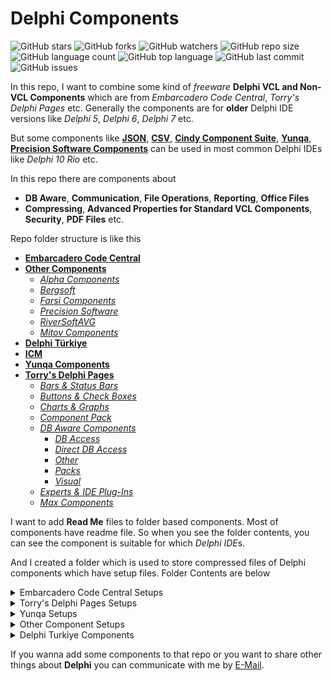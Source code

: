 # Delphi Components

![GitHub stars](https://img.shields.io/github/stars/coderserdar/DelphiComponents?style=social) ![GitHub forks](https://img.shields.io/github/forks/coderserdar/DelphiComponents?style=social) ![GitHub watchers](https://img.shields.io/github/watchers/coderserdar/DelphiComponents?style=social) ![GitHub repo size](https://img.shields.io/github/repo-size/coderserdar/DelphiComponents?style=plastic) ![GitHub language count](https://img.shields.io/github/languages/count/coderserdar/DelphiComponents?style=plastic) ![GitHub top language](https://img.shields.io/github/languages/top/coderserdar/DelphiComponents?style=plastic) ![GitHub last commit](https://img.shields.io/github/last-commit/coderserdar/DelphiComponents?color=red&style=plastic) ![GitHub issues](https://img.shields.io/github/issues/coderserdar/DelphiComponents)

In this repo, I want to combine some kind of *freeware* **Delphi VCL and Non-VCL Components** which are from *Embarcadero Code Central*, *Torry's Delphi Pages* etc. Generally the components are for **older** Delphi IDE versions like *Delphi 5*, *Delphi 6*, *Delphi 7* etc.

But some components like [**JSON**](https://github.com/coderserdar/DelphiComponents/tree/main/Embarcadero%20Code%20Central/JSON%204.5), [**CSV**](https://github.com/coderserdar/DelphiComponents/tree/main/Embarcadero%20Code%20Central/CSV%205.6), [**Cindy Component Suite**](https://github.com/coderserdar/DelphiComponents/tree/main/Embarcadero%20Code%20Central/Cindy%20Components), [**Yunqa**](https://github.com/coderserdar/DelphiComponents/tree/main/Yunqa), [**Precision Software Components**](https://github.com/coderserdar/DelphiComponents/tree/main/Other/Precision%20Software) can be used in most common Delphi IDEs like *Delphi 10 Rio* etc.

In this repo there are components about
 - **DB Aware**, **Communication**, **File Operations**, **Reporting**, **Office Files**
 - **Compressing**, **Advanced Properties for Standard VCL Components**, **Security**, **PDF Files** etc.

Repo folder structure is like this
 - [**Embarcadero Code Central**](https://github.com/coderserdar/DelphiComponents/tree/main/Embarcadero%20Code%20Central/)
 - [**Other Components**](https://github.com/coderserdar/DelphiComponents/tree/main/Other/)
   - [*Alpha Components*](https://github.com/coderserdar/DelphiComponents/tree/main/Other/Alpha%20Components)
   - [*Bergsoft*](https://github.com/coderserdar/DelphiComponents/tree/main/Other/Bergsoft)
   - [*Farsi Components*](https://github.com/coderserdar/DelphiComponents/tree/main/Other/Farsi%20Components)
   - [*Precision Software*](https://github.com/coderserdar/DelphiComponents/tree/main/Other/Precision%20Software)
   - [*RiverSoftAVG*](https://github.com/coderserdar/DelphiComponents/tree/main/Other/RiverSoftAVG)
   - [*Mitov Components*](https://github.com/coderserdar/DelphiComponents/tree/main/Other/Mitov%20Components)
 - [**Delphi Türkiye**](https://github.com/coderserdar/DelphiComponents/tree/main/Delphi%20Türkiye/)
 - [**ICM**](https://github.com/coderserdar/DelphiComponents/tree/main/ICM/)
 - [**Yunqa Components**](https://github.com/coderserdar/DelphiComponents/tree/main/Yunqa)
 - [**Torry's Delphi Pages**](https://github.com/coderserdar/DelphiComponents/tree/main/Torry's%20Delphi%20Pages)
   - [*Bars & Status Bars*](https://github.com/coderserdar/DelphiComponents/tree/main/Torry's%20Delphi%20Pages/Bars%20and%20Status%20Bars)
   - [*Buttons & Check Boxes*](https://github.com/coderserdar/DelphiComponents/tree/main/Torry's%20Delphi%20Pages/Buttons%20and%20CheckBoxes)
   - [*Charts & Graphs*](https://github.com/coderserdar/DelphiComponents/tree/main/Torry's%20Delphi%20Pages/Charts%20And%20Graphs)
   - [*Component Pack*](https://github.com/coderserdar/DelphiComponents/tree/main/Torry's%20Delphi%20Pages/Component%20Pack)
   - [*DB Aware Components*](https://github.com/coderserdar/DelphiComponents/tree/main/Torry's%20Delphi%20Pages/DB%20Aware)
     - [*DB Access*](https://github.com/coderserdar/DelphiComponents/tree/main/Torry's%20Delphi%20Pages/DB%20Aware/DB%20Access)
     - [*Direct DB Access*](https://github.com/coderserdar/DelphiComponents/tree/main/Torry's%20Delphi%20Pages/DB%20Aware/Direct%20DB%20Access)
     - [*Other*](https://github.com/coderserdar/DelphiComponents/tree/main/Torry's%20Delphi%20Pages/DB%20Aware/Other)
     - [*Packs*](https://github.com/coderserdar/DelphiComponents/tree/main/Torry's%20Delphi%20Pages/DB%20Aware/Packs)
     - [*Visual*](https://github.com/coderserdar/DelphiComponents/tree/main/Torry's%20Delphi%20Pages/DB%20Aware/Visual)
   - [*Experts & IDE Plug-Ins*](https://github.com/coderserdar/DelphiComponents/tree/main/Torry's%20Delphi%20Pages/Experts%2C%20IDE)
   - [*Max Components*](https://github.com/coderserdar/DelphiComponents/tree/main/Torry's%20Delphi%20Pages/Max%20Components)


I want to add **Read Me** files to folder based components. Most of components have readme file. So when you see the folder contents, you can see the component is suitable for which *Delphi IDE*s.

And I created a folder which is used to store compressed files of Delphi components which have setup files. Folder Contents are below

<details>
  <summary>Embarcadero Code Central Setups</summary>

   1. *ABC For Delphi 6 Companion Edition*
   2. *ADO Component Suite*
   3. *ANN Magic CD DVD Burner*
   4. *Advanced Application Controls*
   5. *Alfa File Protector*
   6. *Barcode 4.8*
   7. *COM Port*
   8. *Chilkat Component Set*
   9. *Chilkat ZIP*
   10. *DB Alt Grid*
   11. *Drag And Drop Component Suite*
   12. *EI Pack*
   13. *Eldos Tree Lite*
   14. *Excel Component Suite*
   15. *Express Forum Library*
   16. *ExpressMemData*
   17. *EzPlan*
   18. *FSM Library*
   19. *GM Print Suite*
   20. *HTML Help Connect*
   21. *IBX For Delphi 7*
   22. *Kbmmemtable 5.60*
   23. *LMD For Delphi 5*
   24. *NR Comm Lib 6.28*
   25. *NR Comm Lib 6.36*
   26. *NR Comm Lib 6.36*
   27. *NT Set Component Collection*
   28. *Office Component Suite*
   29. *Optical Barcode Recognition 4.2*
   30. *Optical Character Recognition 8.1*
   31. *Orcka Component Suite*
   32. *PDFium Component Suite*
   33. *Report Builder Pro 4*
   34. *SDL Component Suite 7.0 for Delphi 7*
   35. *Super Com Suite*
   36. *Syntax Suite*
   37. *WMI Set Collection*
   38. *XLS Read Write*
   39. *ZIP Forge*
   40. *Ziegler Collection One*

</details>

<details>
  <summary>Torry's Delphi Pages Setups</summary>

   1. *MySQL Components Pro (Delphi 7)*
   2. *Opus Direct Access 3.5.6*
   3. *Devart Virtual Table Standard Edition For Delphi 7*
   4. *Debug Space 0.85*
   5. *Delight Expert*
   6. *Component Bar*
   7. *mdLib*
   8. *abf Components For Delphi 7*
   9. *RiversoftAVG Charting Component Suite*
   10. *LMD Tools Standard Edition For Delphi 7 & Delphi XE*
   11. *DFM Check*
   12. *TMS IDE Rich*
   13. *IBrowser For Delphi 7*
   14. *Ez Specials*
   15. *DDev Extensions*
   16. *mx Exports*
   17. *mx Native Excel*
   18. *mx Caption Button*
   19. *mx Calendar*
   20. *mx FlatPack*
   21. *mx Debugger*
   22. *mx Protector*
   23. *mx Storage*
   24. *mx Symbol Dialog*
   25. *mx Tip Dialog*
   26. *mx Web Update*
   27. *MSO Demo Toolbar*
   28. *Project Xplorer For Delphi 7*
   29. *TwoDesk Component Suite*
   30. *LMD EIPack Special Edition*
   31. *AVIB Query*
   32. *Pro VCL Extensions Library*
   33. *Unit Expert*
   34. *Globus Lib*

</details>

<details>
  <summary>Yunqa Setups</summary>

   1. *DI Converters (Library of Unicode conversion functions for Delphi)*
   2. *DI Creole (Markup parser, converter, and document creator from Creole syntax to, among others, HTML, RTF, LaTeX, as well as custom formats, for Delphi)*
   3. *DI Google Reader (An advanced plugin for DIHtmlParser to illustrate how Google web search result pages can be parsed.)*
   4. *DI HTML Label (Lightweight replacement for TLabel to display HTML-formatted text with clickable text links and dynamic contents.)*
   5. *DI MIME (Base64 (MIME) encoding and decoding library)*
   6. *DI SQLite 3 (A self-contained, embeddable, zero-configuration SQL database engine for Delphi)*
   7. *DI UCL (A lossless compression library with extremely fast and small (200 bytes only!) ASM decompressor)*
   8. *Yu Brotli (The new Brotli compression algorithm to Delphi. TStream, buffer & string wrappers. No-DLL implementation)*
   9. *Yu XML Sec (Provides major XML Security standards for Delphi: XML Signature Syntax and Processing (XMLDSIG), XML Encryption Syntax and Processing (XMLENC), and Security Assertion Markup Language (SAML).)*

</details>

<details>
  <summary>Other Component Setups</summary>

   1. *JEDI Component Library (JCL) Components (Delphi XE)*
   2. *JEDI Visual Component Library (JVCL) Components (Delphi XE)*
   3. *Speex Network Component*
   4. *BergSoft NextGrid 5 (for Delphi 6 & Delphi 7)*
   5. *BergSoft NextGrid 6 (for Delphi 6 & Delphi 7)*
   6. *EC Software Help Suite*
   7. *RiverSoftAVG Flocking*
   8. *RiverSoftAVG Charting Component Suite*

</details>

<details>
  <summary>Delphi Turkiye Components</summary>

   1. *MD5 Component*
   2. *UGS Dialog (Splash Message Box)*
   3. *Alternative TEdit Components*
   4. *Some Component Sets*

</details>

If you wanna add some components to that repo or you want to share other things about **Delphi** you can communicate with me by [E-Mail](mailto:serdargul@outlook.com).